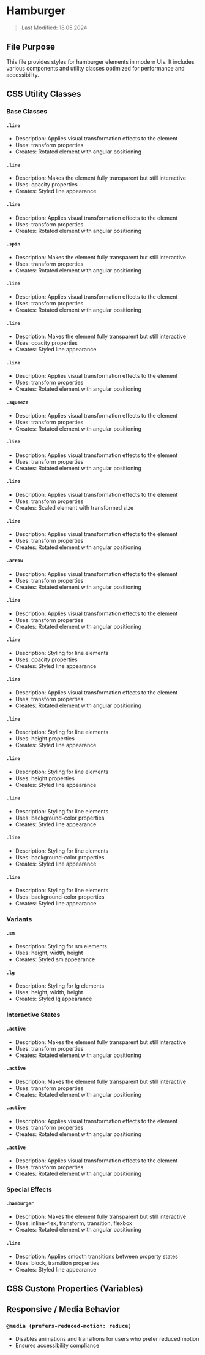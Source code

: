 # Hamburger
> Last Modified: 18.05.2024

## File Purpose

This file provides styles for hamburger elements in modern UIs. It includes various components and utility classes optimized for performance and accessibility.

## CSS Utility Classes

### Base Classes

#### `.line`
- Description: Applies visual transformation effects to the element
- Uses: transform properties
- Creates: Rotated element with angular positioning

#### `.line`
- Description: Makes the element fully transparent but still interactive
- Uses: opacity properties
- Creates: Styled line appearance

#### `.line`
- Description: Applies visual transformation effects to the element
- Uses: transform properties
- Creates: Rotated element with angular positioning

#### `.spin`
- Description: Makes the element fully transparent but still interactive
- Uses: transform properties
- Creates: Rotated element with angular positioning

#### `.line`
- Description: Applies visual transformation effects to the element
- Uses: transform properties
- Creates: Rotated element with angular positioning

#### `.line`
- Description: Makes the element fully transparent but still interactive
- Uses: opacity properties
- Creates: Styled line appearance

#### `.line`
- Description: Applies visual transformation effects to the element
- Uses: transform properties
- Creates: Rotated element with angular positioning

#### `.squeeze`
- Description: Applies visual transformation effects to the element
- Uses: transform properties
- Creates: Rotated element with angular positioning

#### `.line`
- Description: Applies visual transformation effects to the element
- Uses: transform properties
- Creates: Rotated element with angular positioning

#### `.line`
- Description: Applies visual transformation effects to the element
- Uses: transform properties
- Creates: Scaled element with transformed size

#### `.line`
- Description: Applies visual transformation effects to the element
- Uses: transform properties
- Creates: Rotated element with angular positioning

#### `.arrow`
- Description: Applies visual transformation effects to the element
- Uses: transform properties
- Creates: Rotated element with angular positioning

#### `.line`
- Description: Applies visual transformation effects to the element
- Uses: transform properties
- Creates: Rotated element with angular positioning

#### `.line`
- Description: Styling for line elements
- Uses: opacity properties
- Creates: Styled line appearance

#### `.line`
- Description: Applies visual transformation effects to the element
- Uses: transform properties
- Creates: Rotated element with angular positioning

#### `.line`
- Description: Styling for line elements
- Uses: height properties
- Creates: Styled line appearance

#### `.line`
- Description: Styling for line elements
- Uses: height properties
- Creates: Styled line appearance

#### `.line`
- Description: Styling for line elements
- Uses: background-color properties
- Creates: Styled line appearance

#### `.line`
- Description: Styling for line elements
- Uses: background-color properties
- Creates: Styled line appearance

#### `.line`
- Description: Styling for line elements
- Uses: background-color properties
- Creates: Styled line appearance

### Variants

#### `.sm`
- Description: Styling for sm elements
- Uses: height, width, height
- Creates: Styled sm appearance

#### `.lg`
- Description: Styling for lg elements
- Uses: height, width, height
- Creates: Styled lg appearance

### Interactive States

#### `.active`
- Description: Makes the element fully transparent but still interactive
- Uses: transform properties
- Creates: Rotated element with angular positioning

#### `.active`
- Description: Makes the element fully transparent but still interactive
- Uses: transform properties
- Creates: Rotated element with angular positioning

#### `.active`
- Description: Applies visual transformation effects to the element
- Uses: transform properties
- Creates: Rotated element with angular positioning

#### `.active`
- Description: Applies visual transformation effects to the element
- Uses: transform properties
- Creates: Rotated element with angular positioning

### Special Effects

#### `.hamburger`
- Description: Makes the element fully transparent but still interactive
- Uses: inline-flex, transform, transition, flexbox
- Creates: Rotated element with angular positioning

#### `.line`
- Description: Applies smooth transitions between property states
- Uses: block, transition properties
- Creates: Styled line appearance

## CSS Custom Properties (Variables)



## Responsive / Media Behavior

### `@media (prefers-reduced-motion: reduce)`
- Disables animations and transitions for users who prefer reduced motion
- Ensures accessibility compliance
